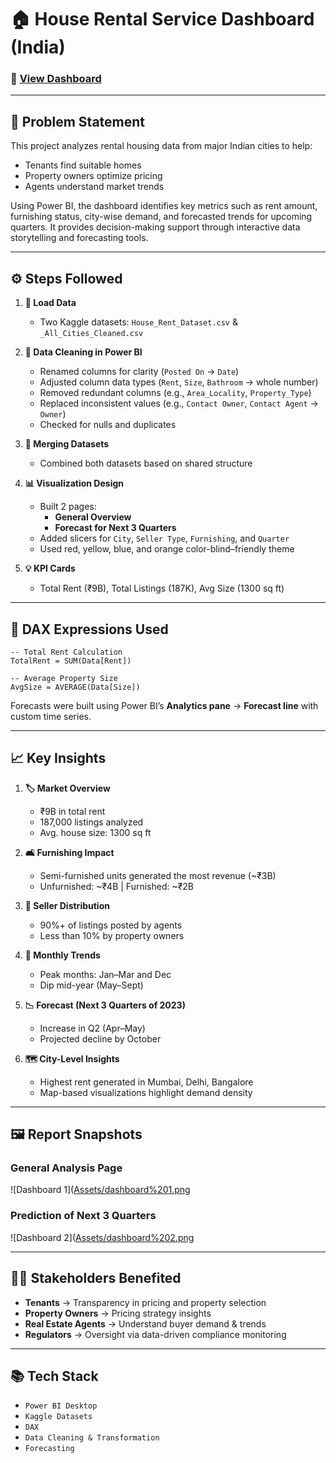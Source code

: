 
# 🏠 House Rental Service Dashboard (India)

### 🔗 [View Dashboard](https://app.powerbi.com/groups/me/reports/8f32a48e-bd61-4b3e-a709-37257e0c4468/ReportSection?experience=power-bi) <!-- Replace with your real Power BI share link -->

---

## 📌 Problem Statement

This project analyzes rental housing data from major Indian cities to help:
- Tenants find suitable homes
- Property owners optimize pricing
- Agents understand market trends

Using Power BI, the dashboard identifies key metrics such as rent amount, furnishing status, city-wise demand, and forecasted trends for upcoming quarters. It provides decision-making support through interactive data storytelling and forecasting tools.

---

## ⚙️ Steps Followed

1. **📂 Load Data**  
   - Two Kaggle datasets: `House_Rent_Dataset.csv` & `_All_Cities_Cleaned.csv`

2. **🧹 Data Cleaning in Power BI**  
   - Renamed columns for clarity (`Posted On` → `Date`)
   - Adjusted column data types (`Rent`, `Size`, `Bathroom` → whole number)
   - Removed redundant columns (e.g., `Area_Locality`, `Property_Type`)
   - Replaced inconsistent values (e.g., `Contact Owner`, `Contact Agent` → `Owner`)
   - Checked for nulls and duplicates

3. **🔗 Merging Datasets**  
   - Combined both datasets based on shared structure

4. **📊 Visualization Design**  
   - Built 2 pages:
     - **General Overview**
     - **Forecast for Next 3 Quarters**
   - Added slicers for `City`, `Seller Type`, `Furnishing`, and `Quarter`
   - Used red, yellow, blue, and orange color-blind–friendly theme

5. **💡 KPI Cards**
   - Total Rent (₹9B), Total Listings (187K), Avg Size (1300 sq ft)

---

## 🧮 DAX Expressions Used

```DAX
-- Total Rent Calculation
TotalRent = SUM(Data[Rent])

-- Average Property Size
AvgSize = AVERAGE(Data[Size])
```

Forecasts were built using Power BI’s **Analytics pane** → **Forecast line** with custom time series.

---

## 📈 Key Insights

1. **🏷️ Market Overview**  
   - ₹9B in total rent  
   - 187,000 listings analyzed  
   - Avg. house size: 1300 sq ft  

2. **🛋️ Furnishing Impact**  
   - Semi-furnished units generated the most revenue (~₹3B)  
   - Unfurnished: ~₹4B | Furnished: ~₹2B

3. **📢 Seller Distribution**  
   - 90%+ of listings posted by agents  
   - Less than 10% by property owners

4. **📆 Monthly Trends**  
   - Peak months: Jan–Mar and Dec  
   - Dip mid-year (May–Sept)

5. **📉 Forecast (Next 3 Quarters of 2023)**  
   - Increase in Q2 (Apr–May)  
   - Projected decline by October

6. **🗺️ City-Level Insights**  
   - Highest rent generated in Mumbai, Delhi, Bangalore  
   - Map-based visualizations highlight demand density

---

## 🖼️ Report Snapshots

### General Analysis Page
![Dashboard 1]([Assets/dashboard%201.png](https://github.com/AyazRahman504/House-Rental-System_Dashboard/blob/main/Assets/dashboard%201.png)

### Prediction of Next 3 Quarters
![Dashboard 2]([Assets/dashboard%202.png](https://github.com/AyazRahman504/House-Rental-System_Dashboard/blob/main/Assets/dashboard%202.png)

---

## 🧑‍💼 Stakeholders Benefited

- **Tenants** → Transparency in pricing and property selection  
- **Property Owners** → Pricing strategy insights  
- **Real Estate Agents** → Understand buyer demand & trends  
- **Regulators** → Oversight via data-driven compliance monitoring  

---

## 📚 Tech Stack

- `Power BI Desktop`
- `Kaggle Datasets`
- `DAX`
- `Data Cleaning & Transformation`
- `Forecasting`
